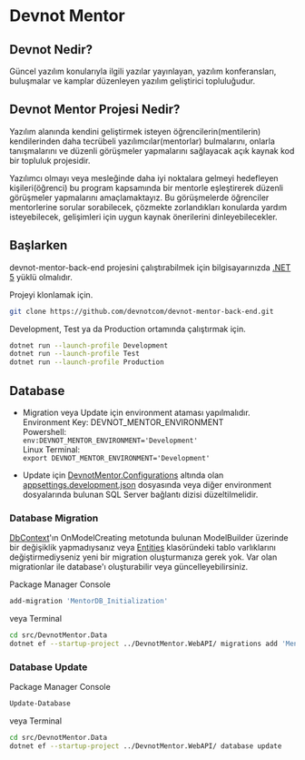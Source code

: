 # Devnot Mentor  

## Devnot Nedir?

Güncel yazılım konularıyla ilgili yazılar yayınlayan, yazılım konferansları, buluşmalar ve kamplar düzenleyen yazılım geliştirici topluluğudur.  

## Devnot Mentor Projesi Nedir?

Yazılım alanında kendini geliştirmek isteyen öğrencilerin(mentilerin) kendilerinden daha tecrübeli yazılımcılar(mentorlar) bulmalarını, onlarla tanışmalarını ve düzenli görüşmeler yapmalarını sağlayacak açık kaynak kod bir topluluk projesidir.

Yazılımcı olmayı veya mesleğinde daha iyi noktalara gelmeyi hedefleyen kişileri(öğrenci) bu program kapsamında bir mentorle eşleştirerek düzenli görüşmeler yapmalarını amaçlamaktayız. Bu görüşmelerde öğrenciler mentorlerine sorular sorabilecek, çözmekte zorlandıkları konularda yardım isteyebilecek, gelişimleri için uygun kaynak önerilerini dinleyebilecekler.

## Başlarken

devnot-mentor-back-end projesini çalıştırabilmek için bilgisayarınızda [.NET 5](https://dotnet.microsoft.com/download/dotnet/5.0) yüklü olmalıdır.

Projeyi klonlamak için.

```sh
git clone https://github.com/devnotcom/devnot-mentor-back-end.git
```

Development, Test ya da Production ortamında çalıştırmak için.

```sh
dotnet run --launch-profile Development
dotnet run --launch-profile Test
dotnet run --launch-profile Production
```

## Database

* Migration veya Update için environment ataması yapılmalıdır.  
Environment Key: DEVNOT_MENTOR_ENVIRONMENT  
Powershell:  
`env:DEVNOT_MENTOR_ENVIRONMENT='Development'`  
Linux Terminal:  
`export DEVNOT_MENTOR_ENVIRONMENT='Development'`

* Update için [DevnotMentor.Configurations](./src/DevnotMentor.Configurations/) altında olan [appsettings.development.json](./src/DevnotMentor.Configurations/appsettings.development.json) dosyasında veya diğer environment dosyalarında bulunan SQL Server bağlantı dizisi düzeltilmelidir.

### Database Migration

[DbContext](./src/DevnotMentor.Data/MentorDBContext.cs)'ın OnModelCreating metotunda bulunan ModelBuilder üzerinde bir değişiklik yapmadıysanız veya [Entities](./src/DevnotMentor.Data/Entities) klasöründeki tablo varlıklarını değiştirmediyseniz yeni bir migration oluşturmanıza gerek yok. Var olan migrationlar ile database'ı oluşturabilir veya güncelleyebilirsiniz.

Package Manager Console

```sh
add-migration 'MentorDB_Initialization'
```

veya Terminal

```sh
cd src/DevnotMentor.Data 
dotnet ef --startup-project ../DevnotMentor.WebAPI/ migrations add 'MentorDB_Initialization'
```

### Database Update

Package Manager Console

```sh
Update-Database
```

veya Terminal

```sh
cd src/DevnotMentor.Data 
dotnet ef --startup-project ../DevnotMentor.WebAPI/ database update
```

